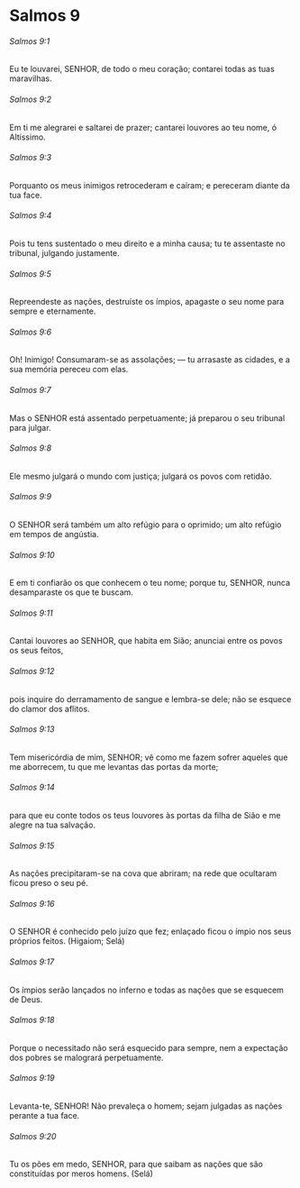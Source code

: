# Salmos 9

###### Salmos 9:1

Eu te louvarei, SENHOR, de todo o meu coração; contarei todas as tuas maravilhas.

###### Salmos 9:2

Em ti me alegrarei e saltarei de prazer; cantarei louvores ao teu nome, ó Altíssimo.

###### Salmos 9:3

Porquanto os meus inimigos retrocederam e caíram; e pereceram diante da tua face.

###### Salmos 9:4

Pois tu tens sustentado o meu direito e a minha causa; tu te assentaste no tribunal, julgando justamente.

###### Salmos 9:5

Repreendeste as nações, destruíste os ímpios, apagaste o seu nome para sempre e eternamente.

###### Salmos 9:6

Oh! Inimigo! Consumaram-se as assolações; — tu arrasaste as cidades, e a sua memória pereceu com elas.

###### Salmos 9:7

Mas o SENHOR está assentado perpetuamente; já preparou o seu tribunal para julgar.

###### Salmos 9:8

Ele mesmo julgará o mundo com justiça; julgará os povos com retidão.

###### Salmos 9:9

O SENHOR será também um alto refúgio para o oprimido; um alto refúgio em tempos de angústia.

###### Salmos 9:10

E em ti confiarão os que conhecem o teu nome; porque tu, SENHOR, nunca desamparaste os que te buscam.

###### Salmos 9:11

Cantai louvores ao SENHOR, que habita em Sião; anunciai entre os povos os seus feitos,

###### Salmos 9:12

pois inquire do derramamento de sangue e lembra-se dele; não se esquece do clamor dos aflitos.

###### Salmos 9:13

Tem misericórdia de mim, SENHOR; vê como me fazem sofrer aqueles que me aborrecem, tu que me levantas das portas da morte;

###### Salmos 9:14

para que eu conte todos os teus louvores às portas da filha de Sião e me alegre na tua salvação.

###### Salmos 9:15

As nações precipitaram-se na cova que abriram; na rede que ocultaram ficou preso o seu pé.

###### Salmos 9:16

O SENHOR é conhecido pelo juízo que fez; enlaçado ficou o ímpio nos seus próprios feitos. (Higaiom; Selá)

###### Salmos 9:17

Os ímpios serão lançados no inferno e todas as nações que se esquecem de Deus.

###### Salmos 9:18

Porque o necessitado não será esquecido para sempre, nem a expectação dos pobres se malogrará perpetuamente.

###### Salmos 9:19

Levanta-te, SENHOR! Não prevaleça o homem; sejam julgadas as nações perante a tua face.

###### Salmos 9:20

Tu os pões em medo, SENHOR, para que saibam as nações que são constituídas por meros homens. (Selá)

